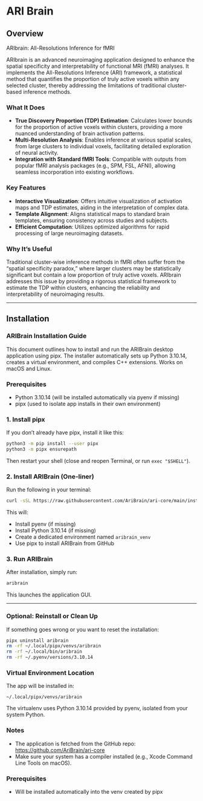 # ARI Brain

## Overview  
ARIbrain: All-Resolutions Inference for fMRI

ARIbrain is an advanced neuroimaging application designed to enhance the spatial specificity and interpretability of functional MRI (fMRI) analyses. It implements the All-Resolutions Inference (ARI) framework, a statistical method that quantifies the proportion of truly active voxels within any selected cluster, thereby addressing the limitations of traditional cluster-based inference methods.

### What It Does
- **True Discovery Proportion (TDP) Estimation**: Calculates lower bounds for the proportion of active voxels within clusters, providing a more nuanced understanding of brain activation patterns.  
- **Multi-Resolution Analysis**: Enables inference at various spatial scales, from large clusters to individual voxels, facilitating detailed exploration of neural activity.  
- **Integration with Standard fMRI Tools**: Compatible with outputs from popular fMRI analysis packages (e.g., SPM, FSL, AFNI), allowing seamless incorporation into existing workflows.

### Key Features
- **Interactive Visualization**: Offers intuitive visualization of activation maps and TDP estimates, aiding in the interpretation of complex data.  
- **Template Alignment**: Aligns statistical maps to standard brain templates, ensuring consistency across studies and subjects.  
- **Efficient Computation**: Utilizes optimized algorithms for rapid processing of large neuroimaging datasets.

### Why It’s Useful  
Traditional cluster-wise inference methods in fMRI often suffer from the “spatial specificity paradox,” where larger clusters may be statistically significant but contain a low proportion of truly active voxels. ARIbrain addresses this issue by providing a rigorous statistical framework to estimate the TDP within clusters, enhancing the reliability and interpretability of neuroimaging results.

---

## Installation

### ARIBrain Installation Guide

This document outlines how to install and run the ARIBrain desktop application using pipx. The installer automatically sets up Python 3.10.14, creates a virtual environment, and compiles C++ extensions. Works on macOS and Linux.

### Prerequisites

- Python 3.10.14 (will be installed automatically via pyenv if missing)
- pipx (used to isolate app installs in their own environment)

### 1. Install pipx

If you don’t already have pipx, install it like this:

```bash
python3 -m pip install --user pipx
python3 -m pipx ensurepath
```

Then restart your shell (close and reopen Terminal, or run `exec "$SHELL"`).

### 2. Install ARIBrain (One-liner)

Run the following in your terminal:

```bash
curl -sSL https://raw.githubusercontent.com/AriBrain/ari-core/main/install.sh | bash
```

This will:

- Install pyenv (if missing)
- Install Python 3.10.14 (if missing)
- Create a dedicated environment named `aribrain_venv`
- Use pipx to install ARIBrain from GitHub

### 3. Run ARIBrain

After installation, simply run:

```bash
aribrain
```

This launches the application GUI.

---

### Optional: Reinstall or Clean Up

If something goes wrong or you want to reset the installation:

```bash
pipx uninstall aribrain
rm -rf ~/.local/pipx/venvs/aribrain
rm -rf ~/.local/bin/aribrain
rm -rf ~/.pyenv/versions/3.10.14
```

### Virtual Environment Location

The app will be installed in:

```
~/.local/pipx/venvs/aribrain
```

The virtualenv uses Python 3.10.14 provided by pyenv, isolated from your system Python.

### Notes

- The application is fetched from the GitHub repo: https://github.com/AriBrain/ari-core
- Make sure your system has a compiler installed (e.g., Xcode Command Line Tools on macOS).

### Prerequisites

- Will be installed automatically into the venv created by pipx

